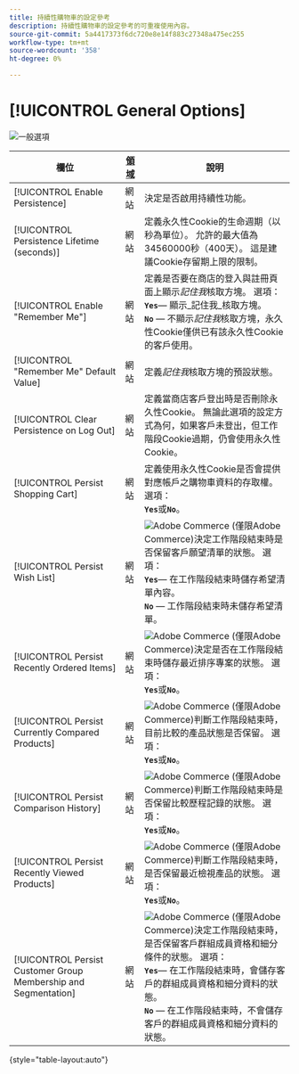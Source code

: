 ```yaml
---
title: 持續性購物車的設定參考
description: 持續性購物車的設定參考的可重複使用內容。
source-git-commit: 5a4417373f6dc720e8e14f883c27348a475ec255
workflow-type: tm+mt
source-wordcount: '358'
ht-degree: 0%

---
```



# [!UICONTROL General Options]

![一般選項](/help/configuration-reference/customers/assets/persistent-shopping-cart-general.png)<!-- zoom -->

<!-- [General Options](https://experienceleague.adobe.com/en/docs/commerce-admin/stores-sales/point-of-purchase/cart/cart-persistent#configure-a-persistent-cart) -->

| 欄位 | [領域](/help/getting-started/websites-stores-views.md#scope-settings) | 說明 |
|--- |------------------------------------------------------------------------|--- |
| [!UICONTROL Enable Persistence] | 網站 | 決定是否啟用持續性功能。 |
| [!UICONTROL Persistence Lifetime (seconds)] | 網站 | 定義永久性Cookie的生命週期（以秒為單位）。 允許的最大值為34560000秒（400天）。 這是建議Cookie存留期上限的限制。 |
| [!UICONTROL Enable "Remember Me"] | 網站 | 定義是否要在商店的登入與註冊頁面上顯示&#x200B;_記住我_&#x200B;核取方塊。 選項： <br/>**`Yes`**— 顯示&#x200B;_記住我_核取方塊。<br/>**`No`** — 不顯示&#x200B;_記住我_&#x200B;核取方塊，永久性Cookie僅供已有該永久性Cookie的客戶使用。 |
| [!UICONTROL "Remember Me" Default Value] | 網站 | 定義&#x200B;_記住我_&#x200B;核取方塊的預設狀態。 |
| [!UICONTROL Clear Persistence on Log Out] | 網站 | 定義當商店客戶登出時是否刪除永久性Cookie。 無論此選項的設定方式為何，如果客戶未登出，但工作階段Cookie過期，仍會使用永久性Cookie。 |
| [!UICONTROL Persist Shopping Cart] | 網站 | 定義使用永久性Cookie是否會提供對應帳戶之購物車資料的存取權。 選項： <br/>**`Yes`**&#x200B;或&#x200B;**`No`**。 |
| [!UICONTROL Persist Wish List] | 網站 | ![Adobe Commerce](/help/assets/adobe-logo.svg) (僅限Adobe Commerce)決定工作階段結束時是否保留客戶願望清單的狀態。 選項： <br/>**`Yes`**— 在工作階段結束時儲存希望清單內容。<br/>**`No`** — 工作階段結束時未儲存希望清單。 |
| [!UICONTROL Persist Recently Ordered Items] | 網站 | ![Adobe Commerce](/help/assets/adobe-logo.svg) (僅限Adobe Commerce)決定是否在工作階段結束時儲存最近排序專案的狀態。 選項： <br/>**`Yes`**&#x200B;或&#x200B;**`No`**。 |
| [!UICONTROL Persist Currently Compared Products] | 網站 | ![Adobe Commerce](/help/assets/adobe-logo.svg) (僅限Adobe Commerce)判斷工作階段結束時，目前比較的產品狀態是否保留。 選項： <br/>**`Yes`**&#x200B;或&#x200B;**`No`**。 |
| [!UICONTROL Persist Comparison History] | 網站 | ![Adobe Commerce](/help/assets/adobe-logo.svg) (僅限Adobe Commerce)判斷工作階段結束時是否保留比較歷程記錄的狀態。 選項： <br/>**`Yes`**&#x200B;或&#x200B;**`No`**。 |
| [!UICONTROL Persist Recently Viewed Products] | 網站 | ![Adobe Commerce](/help/assets/adobe-logo.svg) (僅限Adobe Commerce)判斷工作階段結束時，是否保留最近檢視產品的狀態。 選項： <br/>**`Yes`**&#x200B;或&#x200B;**`No`**。 |
| [!UICONTROL Persist Customer Group Membership and Segmentation] | 網站 | ![Adobe Commerce](/help/assets/adobe-logo.svg) (僅限Adobe Commerce)決定工作階段結束時，是否保留客戶群組成員資格和細分條件的狀態。 選項： <br/>**`Yes`**— 在工作階段結束時，會儲存客戶的群組成員資格和細分資料的狀態。<br/>**`No`** — 在工作階段結束時，不會儲存客戶的群組成員資格和細分資料的狀態。 |

{style="table-layout:auto"}
